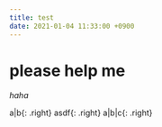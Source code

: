 ```yaml
---
title: test
date: 2021-01-04 11:33:00 +0900
---
```


# please help me

_haha_

a|b{: .right}
asdf{: .right}
a|b|c{: .right}
